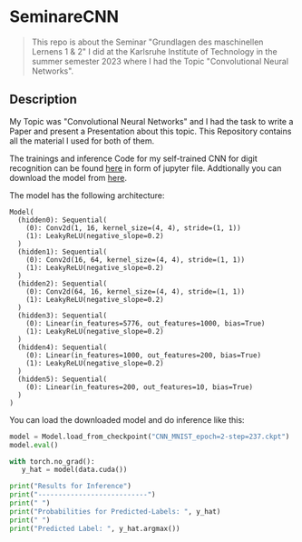 # SeminareCNN
> This repo is about the Seminar "Grundlagen des maschinellen Lernens 1 & 2" I did at the Karlsruhe Institute of Technology in the summer semester 2023 where I had the Topic "Convolutional Neural Networks".

## Description

My Topic was "Convolutional Neural Networks" and I had the task to write a Paper and present a Presentation about this topic.
This Repository contains all the material I used for both of them.

The trainings and inference Code for my self-trained CNN for digit recognition can be found [here](Proseminar_MNIST_CNN.ipynb) in form of jupyter file.
Addtionally you can download the model from [here](https://drive.google.com/file/d/15QUc0498NM50-KL3woxGr6elq82t3ePx/view?usp=sharing).

The model has the following architecture:
```
Model(
  (hidden0): Sequential(
    (0): Conv2d(1, 16, kernel_size=(4, 4), stride=(1, 1))
    (1): LeakyReLU(negative_slope=0.2)
  )
  (hidden1): Sequential(
    (0): Conv2d(16, 64, kernel_size=(4, 4), stride=(1, 1))
    (1): LeakyReLU(negative_slope=0.2)
  )
  (hidden2): Sequential(
    (0): Conv2d(64, 16, kernel_size=(4, 4), stride=(1, 1))
    (1): LeakyReLU(negative_slope=0.2)
  )
  (hidden3): Sequential(
    (0): Linear(in_features=5776, out_features=1000, bias=True)
    (1): LeakyReLU(negative_slope=0.2)
  )
  (hidden4): Sequential(
    (0): Linear(in_features=1000, out_features=200, bias=True)
    (1): LeakyReLU(negative_slope=0.2)
  )
  (hidden5): Sequential(
    (0): Linear(in_features=200, out_features=10, bias=True)
  )
)
```

You can load the downloaded model and do inference like this:
```python
model = Model.load_from_checkpoint("CNN_MNIST_epoch=2-step=237.ckpt")
model.eval()

with torch.no_grad():
   y_hat = model(data.cuda())

print("Results for Inference")
print("---------------------------")
print(" ")
print("Probabilities for Predicted-Labels: ", y_hat)
print(" ")
print("Predicted Label: ", y_hat.argmax())
````
